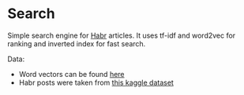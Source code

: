 # Search
Simple search engine for [Habr](https://habr.com) articles.
It uses tf-idf and word2vec for ranking and inverted index for fast search.

Data:
- Word vectors can be found [here](https://fasttext.cc/docs/en/crawl-vectors.html)
- Habr posts were taken from [this kaggle dataset](https://www.kaggle.com/leadness/posts-from-habrcom)

